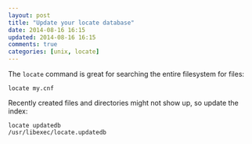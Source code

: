 ```yaml
---
layout: post
title: "Update your locate database"
date: 2014-08-16 16:15
updated: 2014-08-16 16:15
comments: true
categories: [unix, locate]
---
```


The `locate` command is great for searching the entire filesystem for files:

	locate my.cnf

Recently created files and directories might not show up, so update the index:

	locate updatedb
	/usr/libexec/locate.updatedb